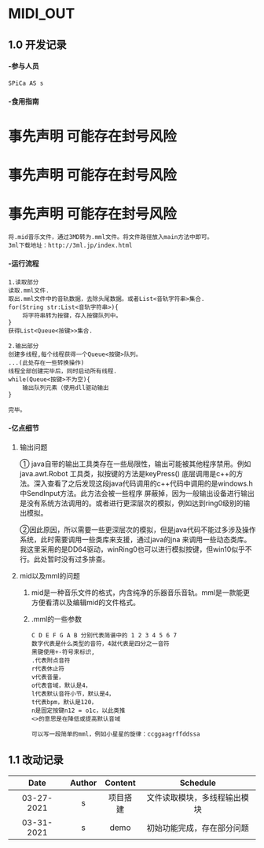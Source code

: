 # MIDI_OUT
## 1.0 开发记录
#### -参与人员
    SPiCa AS s
#### -食用指南
# 事先声明 可能存在封号风险
# 事先声明 可能存在封号风险
# 事先声明 可能存在封号风险

    将.mid音乐文件，通过3MD转为.mml文件。将文件路径放入main方法中即可。
    3ml下载地址：http://3ml.jp/index.html
#### -运行流程
    1.读取部分
    读取.mml文件.
    取出.mml文件中的音轨数据，去除头尾数据。或者List<音轨字符串>集合.
    for(String str:List<音轨字符串>){
        将字符串转为按键，存入按键队列中。
    }
    获得List<Queue<按键>>集合.

    2.输出部分
    创建多线程,每个线程获得一个Queue<按键>队列。
    ...(此处存在一些转换操作)
    线程全部创建完毕后，同时启动所有线程.
    while(Queue<按键>不为空){
        输出队列元素（使用dll驱动输出
    }

    完毕。
#### -亿点细节
1. 输出问题

      ① java自带的输出工具类存在一些局限性，输出可能被其他程序禁用。例如 java.awt.Robot 工具类，拟按键的方法是keyPress()
    底层调用是c++的方法。深入查看了之后发现这段java代码调用的c++代码中调用的是windows.h中SendInput方法。此方法会被一些程序
    屏蔽掉，因为一般输出设备进行输出是没有系统方法调用的。或者进行更深层次的模拟，例如达到ring0级别的输出模拟。

      ②因此原因，所以需要一些更深层次的模拟，但是java代码不能过多涉及操作系统，此时需要调用一些类库来支援，通过java的jna
    来调用一些动态类库。我这里采用的是DD64驱动，winRing0也可以进行模拟按键，但win10似乎不行。此处暂时没有过多排查。
   
2. mid以及mml的问题

   1. mid是一种音乐文件的格式，内含纯净的乐器音乐音轨。mml是一款能更方便看清以及编辑mid的文件格式。

   2. .mml的一些参数

          C D E F G A B 分别代表简谱中的 1 2 3 4 5 6 7
          数字代表是什么类型的音符，4就代表是四分之一音符
          黑键使用+-符号来标识,
          .代表附点音符
          r代表休止符
          v代表音量，
          o代表音域，默认是4，
          l代表默认音符小节，默认是4，
          t代表bpm，默认是120，
          n是固定按键n12 = o1c，以此类推
          <>的意思是在降低或提高默认音域

          可以写一段简单的mml，例如小星星的旋律：ccggaagrffddssa
## 1.1 改动记录
| Date | Author | Content | Schedule | 
| :----:| :----:| :----: | :----: |
| 03-27-2021 | s | 项目搭建 | 文件读取模块，多线程输出模块
| 03-31-2021 | s | demo | 初始功能完成，存在部分问题
